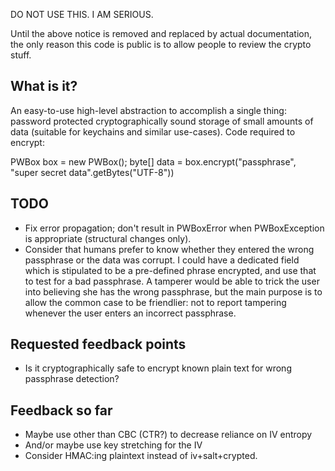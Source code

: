 DO NOT USE THIS. I AM SERIOUS.

Until the above notice is removed and replaced by actual
documentation, the only reason this code is public is to allow people
to review the crypto stuff.

## What is it?

An easy-to-use high-level abstraction to accomplish a single thing:
password protected cryptographically sound storage of small amounts of
data (suitable for keychains and similar use-cases). Code required to
encrypt:

  PWBox box = new PWBox();
  byte[] data = box.encrypt("passphrase", "super secret data".getBytes("UTF-8"))

## TODO

* Fix error propagation; don't result in PWBoxError when PWBoxException is appropriate (structural changes only).
* Consider that humans prefer to know whether they entered the wrong passphrase or the data was corrupt. I could
  have a dedicated field which is stipulated to be a pre-defined phrase encrypted, and use that to test for a
  bad passphrase. A tamperer would be able to trick the user into believing she has the wrong passphrase, but
  the main purpose is to allow the common case to be friendlier: not to report tampering whenever the user
  enters an incorrect passphrase.

## Requested feedback points

* Is it cryptographically safe to encrypt known plain text for wrong passphrase detection?

## Feedback so far

* Maybe use other than CBC (CTR?) to decrease reliance on IV entropy
* And/or maybe use key stretching for the IV
* Consider HMAC:ing plaintext instead of iv+salt+crypted.


